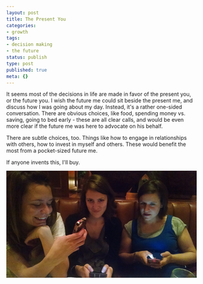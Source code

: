 ```yaml
---
layout: post
title: The Present You
categories:
- growth
tags:
- decision making
- the future
status: publish
type: post
published: true
meta: {}
---
```




It seems most of the decisions in life are made in favor of the 
present you, or the 
future you. I wish the future me could sit beside the present me, and discuss how I was going about my day. Instead, it's a rather one-sided conversation.
There are obvious choices, like food, spending money vs. saving, going to bed early - these are all clear calls, and would be even more clear if the future me was here to advocate on his behalf.



There are subtle choices, too. Things like how to engage in relationships with others, how to invest in myself and others. These would benefit the most from a pocket-sized future me.



If anyone invents this, I'll buy.



[![Two sisters and a wife. Making a joke about spending quality time together... on the phone.](/squarespace_images/static_556694eee4b0f4ca9cd56729_56035dbbe4b07ebf58d79d16_5586fe5be4b0278244cea15d_1434910452370_2014-05-04-20-53-18.jpg_)](http://static1.squarespace.com/static/556694eee4b0f4ca9cd56729/56035dbbe4b07ebf58d79d16/5586fe5be4b0278244cea15d/1434910452370/2014-05-04-20-53-18.jpg)
